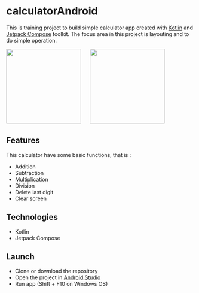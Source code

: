 
# calculatorAndroid

This is training project to build simple calculator app created with [Kotlin](https://kotlinlang.org/) and [Jetpack Compose](https://developer.android.com/jetpack/compose) toolkit. The focus area in this project is layouting and to do simple operation.

<img src = "https://user-images.githubusercontent.com/26517220/208979084-eed53258-37c2-487d-a422-ead110b4e42d.jpg" width = "200">&nbsp;&nbsp;&nbsp;&nbsp;&nbsp; <img src = "https://user-images.githubusercontent.com/26517220/208979616-5b520f3f-6071-461d-bb6a-cc8fb9ebc1e8.jpg" width = "200">


## Features

This calculator have some basic functions, that is :
* Addition
* Subtraction
* Multiplication
* Division
* Delete last digit
* Clear screen


## Technologies

* Kotlin
* Jetpack Compose

## Launch

* Clone or download the repository
* Open the project in [Android Studio](https://developer.android.com/studio)
* Run app (Shift + F10 on Windows OS)
